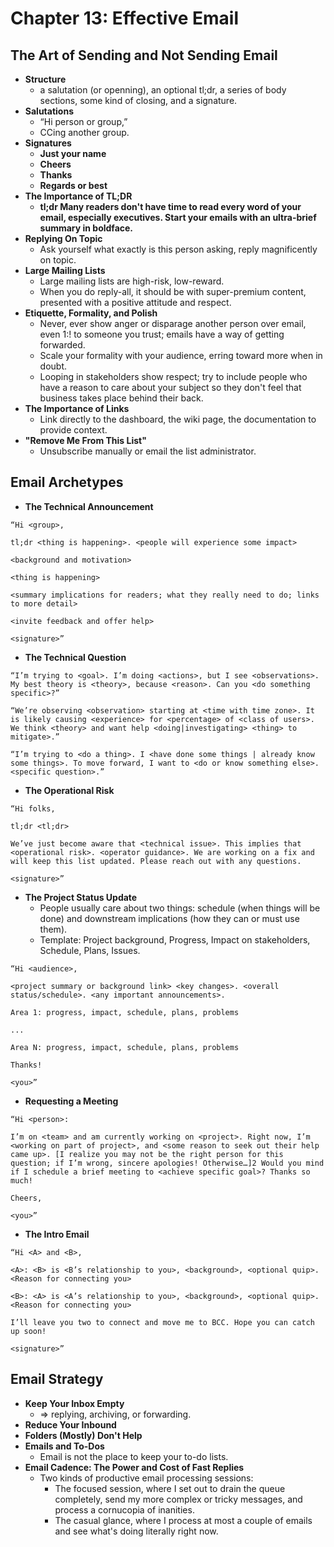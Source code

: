 # Chapter 13: Effective Email

## The Art of Sending and Not Sending Email

* **Structure**
  * a salutation (or openning), an optional tl;dr, a series of body sections, some kind of closing, and a signature.
* **Salutations**
  * “Hi person or group,”
  * CCing another group.
* **Signatures**
  * **Just your name**
  * **Cheers**
  * **Thanks**
  * **Regards or best**
* **The Importance of TL;DR**
  * **tl;dr Many readers don't have time to read every word of your email, especially executives. Start your emails with an ultra-brief summary in boldface.**
* **Replying On Topic**
  * Ask yourself what exactly is this person asking, reply magnificently on topic.
* **Large Mailing Lists**
  * Large mailing lists are high-risk, low-reward.
  * When you do reply-all, it should be with super-premium content, presented with a positive attitude and respect.
* **Etiquette, Formality, and Polish**
  * Never, ever show anger or disparage another person over email, even 1:! to someone you trust; emails have a way of getting forwarded.
  * Scale your formality with your audience, erring toward more when in doubt.
  * Looping in stakeholders show respect; try to include people who have a reason to care about your subject so they don't feel that business takes place behind their back.
* **The Importance of Links**
  * Link directly to the dashboard, the wiki page, the documentation to provide context.
* **"Remove Me From This List"**
  * Unsubscribe manually or email the list administrator.

## Email Archetypes

* **The Technical Announcement**

```text
“Hi <group>,

tl;dr <thing is happening>. <people will experience some impact>

<background and motivation>

<thing is happening>

<summary implications for readers; what they really need to do; links to more detail>

<invite feedback and offer help>

<signature>”
```

* **The Technical Question**

```text
“I’m trying to <goal>. I’m doing <actions>, but I see <observations>. My best theory is <theory>, because <reason>. Can you <do something specific>?”
```

```text
“We’re observing <observation> starting at <time with time zone>. It is likely causing <experience> for <percentage> of <class of users>. We think <theory> and want help <doing|investigating> <thing> to mitigate>.”
```

```text
“I’m trying to <do a thing>. I <have done some things | already know some things>. To move forward, I want to <do or know something else>. <specific question>.”
```

* **The Operational Risk**

```text
“Hi folks,

tl;dr <tl;dr>

We’ve just become aware that <technical issue>. This implies that <operational risk>. <operator guidance>. We are working on a fix and will keep this list updated. Please reach out with any questions.

<signature>”
```

* **The Project Status Update**
  * People usually care about two things: schedule (when things will be done) and downstream implications (how they can or must use them).
  * Template: Project background, Progress, Impact on stakeholders, Schedule, Plans, Issues.

```text
“Hi <audience>,

<project summary or background link> <key changes>. <overall status/schedule>. <any important announcements>.

Area 1: progress, impact, schedule, plans, problems

...

Area N: progress, impact, schedule, plans, problems

Thanks!

<you>”
```

* **Requesting a Meeting**

```text
“Hi <person>:

I’m on <team> and am currently working on <project>. Right now, I’m <working on part of project>, and <some reason to seek out their help came up>. [I realize you may not be the right person for this question; if I’m wrong, sincere apologies! Otherwise…]2 Would you mind if I schedule a brief meeting to <achieve specific goal>? Thanks so much!

Cheers,

<you>”
```

* **The Intro Email**

```text
“Hi <A> and <B>,

<A>: <B> is <B’s relationship to you>, <background>, <optional quip>. <Reason for connecting you>

<B>: <A> is <A’s relationship to you>, <background>, <optional quip>. <Reason for connecting you>

I’ll leave you two to connect and move me to BCC. Hope you can catch up soon!

<signature>”
```

## Email Strategy

* **Keep Your Inbox Empty**
  * => replying, archiving, or forwarding.
* **Reduce Your Inbound**
* **Folders (Mostly) Don't Help**
* **Emails and To-Dos**
  * Email is not the place to keep your to-do lists.
* **Email Cadence: The Power and Cost of Fast Replies**
  * Two kinds of productive email processing sessions:
    * The focused session, where I set out to drain the queue completely, send my more complex or tricky messages, and process a cornucopia of inanities.
    * The casual glance, where I process at most a couple of emails and see what's doing literally right now.
